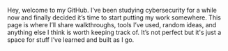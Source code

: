 Hey, welcome to my GitHub. I’ve been studying cybersecurity for a while now and finally decided it’s time to start putting my work somewhere. This page is where I’ll share walkthroughs, tools I’ve used, random ideas, and anything else I think is worth keeping track of. It’s not perfect but it's just a space for stuff I’ve learned and built as I go.
